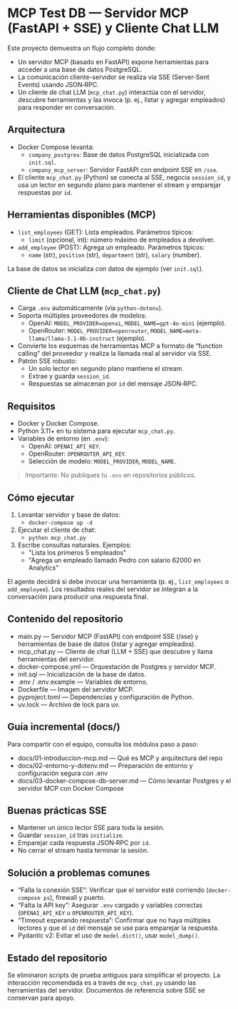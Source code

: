 # MCP Test DB — Servidor MCP (FastAPI + SSE) y Cliente Chat LLM

Este proyecto demuestra un flujo completo donde:
- Un servidor MCP (basado en FastAPI) expone herramientas para acceder a una base de datos PostgreSQL.
- La comunicación cliente-servidor se realiza vía SSE (Server‑Sent Events) usando JSON‑RPC.
- Un cliente de chat LLM (`mcp_chat.py`) interactúa con el servidor, descubre herramientas y las invoca (p. ej., listar y agregar empleados) para responder en conversación.

## Arquitectura
- Docker Compose levanta:
  - `company_postgres`: Base de datos PostgreSQL inicializada con `init.sql`.
  - `company_mcp_server`: Servidor FastAPI con endpoint SSE en `/sse`.
- El cliente `mcp_chat.py` (Python) se conecta al SSE, negocia `session_id`, y usa un lector en segundo plano para mantener el stream y emparejar respuestas por `id`.

## Herramientas disponibles (MCP)
- `list_employees` (GET): Lista empleados. Parámetros típicos:
  - `limit` (opcional, int): número máximo de empleados a devolver.
- `add_employee` (POST): Agrega un empleado. Parámetros típicos:
  - `name` (str), `position` (str), `department` (str), `salary` (number).

La base de datos se inicializa con datos de ejemplo (ver `init.sql`).

## Cliente de Chat LLM (`mcp_chat.py`)
- Carga `.env` automáticamente (via `python-dotenv`).
- Soporta múltiples proveedores de modelos:
  - OpenAI: `MODEL_PROVIDER=openai`, `MODEL_NAME=gpt-4o-mini` (ejemplo).
  - OpenRouter: `MODEL_PROVIDER=openrouter`, `MODEL_NAME=meta-llama/llama-3.1-8b-instruct` (ejemplo).
- Convierte los esquemas de herramientas MCP a formato de “function calling” del proveedor y realiza la llamada real al servidor vía SSE.
- Patrón SSE robusto:
  - Un solo lector en segundo plano mantiene el stream.
  - Extrae y guarda `session_id`.
  - Respuestas se almacenan por `id` del mensaje JSON‑RPC.

## Requisitos
- Docker y Docker Compose.
- Python 3.11+ en tu sistema para ejecutar `mcp_chat.py`.
- Variables de entorno (en `.env`):
  - OpenAI: `OPENAI_API_KEY`.
  - OpenRouter: `OPENROUTER_API_KEY`.
  - Selección de modelo: `MODEL_PROVIDER`, `MODEL_NAME`.

> Importante: No publiques tu `.env` en repositorios públicos.

## Cómo ejecutar
1) Levantar servidor y base de datos:
   - `docker-compose up -d`
2) Ejecutar el cliente de chat:
   - `python mcp_chat.py`
3) Escribe consultas naturales. Ejemplos:
   - "Lista los primeros 5 empleados"
   - "Agrega un empleado llamado Pedro con salario 62000 en Analytics"

El agente decidirá si debe invocar una herramienta (p. ej., `list_employees` o `add_employee`). Los resultados reales del servidor se integran a la conversación para producir una respuesta final.

## Contenido del repositorio

- main.py — Servidor MCP (FastAPI) con endpoint SSE (/sse) y herramientas de base de datos (listar y agregar empleados).
- mcp_chat.py — Cliente de chat (LLM + SSE) que descubre y llama herramientas del servidor.
- docker-compose.yml — Orquestación de Postgres y servidor MCP.
- init.sql — Inicialización de la base de datos.
- .env / .env.example — Variables de entorno.
- Dockerfile — Imagen del servidor MCP.
- pyproject.toml — Dependencias y configuración de Python.
- uv.lock — Archivo de lock para uv.

## Guía incremental (docs/)
Para compartir con el equipo, consulta los módulos paso a paso:
- docs/01-introduccion-mcp.md — Qué es MCP y arquitectura del repo
- docs/02-entorno-y-dotenv.md — Preparación de entorno y configuración segura con .env
- docs/03-docker-compose-db-server.md — Cómo levantar Postgres y el servidor MCP con Docker Compose

## Buenas prácticas SSE
- Mantener un único lector SSE para toda la sesión.
- Guardar `session_id` tras `initialize`.
- Emparejar cada respuesta JSON‑RPC por `id`.
- No cerrar el stream hasta terminar la sesión.

## Solución a problemas comunes
- “Falla la conexión SSE”: Verificar que el servidor esté corriendo (`docker-compose ps`), firewall y puerto.
- “Falta la API key”: Asegurar `.env` cargado y variables correctas (`OPENAI_API_KEY` u `OPENROUTER_API_KEY`).
- “Timeout esperando respuesta”: Confirmar que no haya múltiples lectores y que el `id` del mensaje se use para emparejar la respuesta.
- Pydantic v2: Evitar el uso de `model.dict()`, usar `model_dump()`.

## Estado del repositorio
Se eliminaron scripts de prueba antiguos para simplificar el proyecto. La interacción recomendada es a través de `mcp_chat.py` usando las herramientas del servidor. Documentos de referencia sobre SSE se conservan para apoyo.